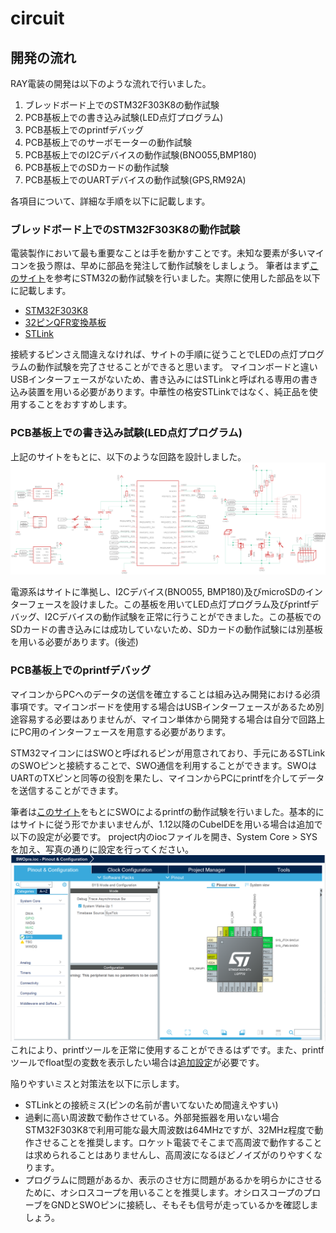 # circuit

## 開発の流れ
RAY電装の開発は以下のような流れで行いました。
1. ブレッドボード上でのSTM32F303K8の動作試験
2. PCB基板上での書き込み試験(LED点灯プログラム)
3. PCB基板上でのprintfデバッグ
4. PCB基板上でのサーボモーターの動作試験
5. PCB基板上でのI2Cデバイスの動作試験(BNO055,BMP180)
6. PCB基板上でのSDカードの動作試験
7. PCB基板上でのUARTデバイスの動作試験(GPS,RM92A)  

各項目について、詳細な手順を以下に記載します。
### ブレッドボード上でのSTM32F303K8の動作試験
電装製作において最も重要なことは手を動かすことです。未知な要素が多いマイコンを扱う際は、早めに部品を発注して動作試験をしましょう。
筆者はまず[このサイト](https://yoshikiyo.com/2021/01/04/20210104/)を参考にSTM32の動作試験を行いました。実際に使用した部品を以下に記載します。
* [STM32F303K8](https://akizukidenshi.com/catalog/g/gI-10790/)
* [32ピンQFR変換基板](https://akizukidenshi.com/catalog/g/gP-09581/)
* [STLink](https://www.amazon.co.jp/QuiExact-%E3%83%97%E3%83%AD%E3%82%B0%E3%83%A9%E3%83%9F%E3%83%B3%E3%82%B0%E3%82%AD%E3%83%83%E3%83%88-%E3%82%A8%E3%83%9F%E3%83%A5%E3%83%AC%E3%83%BC%E3%82%BF%E3%83%87%E3%83%90%E3%83%83%E3%82%AC-%E3%82%B7%E3%83%9F%E3%83%A5%E3%83%AC%E3%83%BC%E3%82%B7%E3%83%A7%E3%83%B3-%E3%83%87%E3%83%90%E3%83%83%E3%82%AC%E3%82%A8%E3%83%9F%E3%83%A5%E3%83%AC%E3%83%BC%E3%82%BF/dp/B0B5KLKDY2/ref=sr_1_1_sspa?keywords=st-link%2Fv2&qid=1698780781&sr=8-1-spons&sp_csd=d2lkZ2V0TmFtZT1zcF9hdGY&psc=1)

接続するピンさえ間違えなければ、サイトの手順に従うことでLEDの点灯プログラムの動作試験を完了させることができると思います。
マイコンボードと違いUSBインターフェースがないため、書き込みにはSTLinkと呼ばれる専用の書き込み装置を用いる必要があります。中華性の格安STLinkではなく、純正品を使用することをおすすめします。

### PCB基板上での書き込み試験(LED点灯プログラム)
上記のサイトをもとに、以下のような回路を設計しました。
![STM32試作基板](/NSE2023/STM32-devlopment/circuit/STM32prototype.png)  

電源系はサイトに準拠し、I2Cデバイス(BNO055, BMP180)及びmicroSDのインターフェースを設けました。この基板を用いてLED点灯プログラム及びprintfデバッグ、I2Cデバイスの動作試験を正常に行うことができました。この基板でのSDカードの書き込みには成功していないため、SDカードの動作試験には別基板を用いる必要があります。(後述)

### PCB基板上でのprintfデバッグ
マイコンからPCへのデータの送信を確立することは組み込み開発における必須事項です。マイコンボードを使用する場合はUSBインターフェースがあるため別途容易する必要はありませんが、マイコン単体から開発する場合は自分で回路上にPC用のインターフェースを用意する必要があります。  

STM32マイコンにはSWOと呼ばれるピンが用意されており、手元にあるSTLinkのSWOピンと接続することで、SWO通信を利用することができます。SWOはUARTのTXピンと同等の役割を果たし、マイコンからPCにprintfを介してデータを送信することができます。  

筆者は[このサイト](https://yukblog.net/stm32cubeide-printf-swo/)をもとにSWOによるprintfの動作試験を行いました。基本的にはサイトに従う形でかまいませんが、1.12以降のCubeIDEを用いる場合は追加で以下の設定が必要です。
project内のiocファイルを開き、System Core > SYSを加え、写真の通りに設定を行ってください。
![printfツールを用いる際の追加設定](/NSE2023/STM32-devlopment/circuit/printfConfig.png)
これにより、printfツールを正常に使用することができるはずです。また、printfツールでfloat型の変数を表示したい場合は[追加設定](https://yukblog.net/stm32cubeide-printf-float/)が必要です。　　

陥りやすいミスと対策法を以下に示します。
* STLinkとの接続ミス(ピンの名前が書いてないため間違えやすい)
* 過剰に高い周波数で動作させている。外部発振器を用いない場合STM32F303K8で利用可能な最大周波数は64MHzですが、32MHz程度で動作させることを推奨します。ロケット電装でそこまで高周波で動作することは求められることはありませんし、高周波になるほどノイズがのりやすくなります。
* プログラムに問題があるか、表示のさせ方に問題があるかを明らかにさせるために、オシロスコープを用いることを推奨します。オシロスコープのプローブをGNDとSWOピンに接続し、そもそも信号が走っているかを確認しましょう。